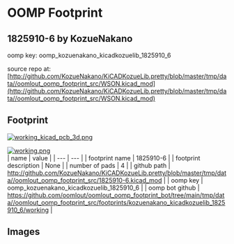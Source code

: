 # OOMP Footprint  
## 1825910-6  by KozueNakano  
  
oomp key: oomp_kozuenakano_kicadkozuelib_1825910_6  
  
source repo at: [http://github.com/KozueNakano/KiCADKozueLib.pretty/blob/master/tmp/data//oomlout_oomp_footprint_src/WSON.kicad_mod](http://github.com/KozueNakano/KiCADKozueLib.pretty/blob/master/tmp/data//oomlout_oomp_footprint_src/WSON.kicad_mod)  
## Footprint  
  
[![working_kicad_pcb_3d.png](working_kicad_pcb_3d_600.png)](working_kicad_pcb_3d.png)  
  
[![working.png](working_600.png)](working.png)  
| name | value | 
| --- | --- | 
| footprint name | 1825910-6 | 
| footprint description | None | 
| number of pads | 4 | 
| github path | http://github.com/KozueNakano/KiCADKozueLib.pretty/blob/master/tmp/data//oomlout_oomp_footprint_src/1825910-6.kicad_mod | 
| oomp key | oomp_kozuenakano_kicadkozuelib_1825910_6 | 
| oomp bot github | https://github.com/oomlout/oomlout_oomp_footprint_bot/tree/main/tmp/data//oomlout_oomp_footprint_src/footprints/kozuenakano_kicadkozuelib_1825910_6/working | 
## Images  
